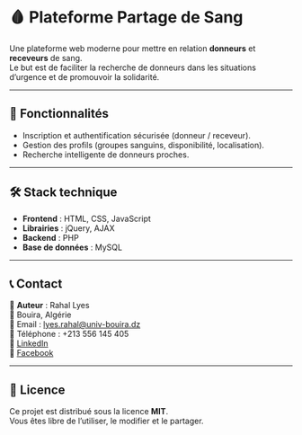 # 🩸 Plateforme Partage de Sang

Une plateforme web moderne pour mettre en relation **donneurs** et **receveurs** de sang.  
Le but est de faciliter la recherche de donneurs dans les situations d’urgence et de promouvoir la solidarité.

---

## 🚀 Fonctionnalités
- Inscription et authentification sécurisée (donneur / receveur).
- Gestion des profils (groupes sanguins, disponibilité, localisation).
- Recherche intelligente de donneurs proches.



---

## 🛠️ Stack technique
- **Frontend** : HTML, CSS, JavaScript  
- **Librairies** : jQuery, AJAX  
- **Backend** : PHP  
- **Base de données** : MySQL

---

## 📞 Contact
👤 **Auteur** : Rahal Lyes  
📍 Bouira, Algérie  
📧 Email : lyes.rahal@univ-bouira.dz  
📱 Téléphone : +213 556 145 405  
🔗 [LinkedIn](https://linkedin.com/in/rahal-lyes)  
🔗 [Facebook](https://facebook.com//ilyes.rhl.5)  

---

## 📜 Licence
Ce projet est distribué sous la licence **MIT**.  
Vous êtes libre de l’utiliser, le modifier et le partager.

